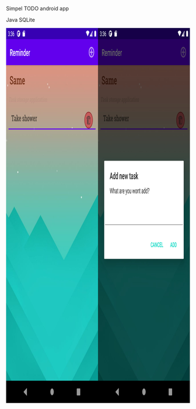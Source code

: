 Simpel TODO android app

Java
SQLite

<img src="https://github.com/Cooplix/TODO/blob/master/app/src/main/res/drawable/screen.jpg" height="1024" width="1024">
